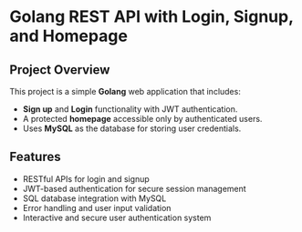 # Golang REST API with Login, Signup, and Homepage

## Project Overview

This project is a simple **Golang** web application that includes:
- **Sign up** and **Login** functionality with JWT authentication.
- A protected **homepage** accessible only by authenticated users.
- Uses **MySQL** as the database for storing user credentials.

## Features

- RESTful APIs for login and signup
- JWT-based authentication for secure session management
- SQL database integration with MySQL
- Error handling and user input validation
- Interactive and secure user authentication system
